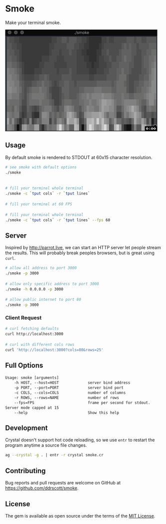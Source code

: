 # Smoke

Make your terminal smoke.

<img src="smoke-demo.gif" alt="terminal demo animated gif"/>

## Usage
By default smoke is rendered to STDOUT at 60x15 character resolution.

```sh
# see smoke with default options
./smoke


# fill your terminal whole terminal
./smoke -c `tput cols` -r `tput lines`

# fill your terminal at 60 FPS

# fill your terminal whole terminal
./smoke -c `tput cols` -r `tput lines` --fps 60
```

## Server

Inspired by http://parrot.live, we can start an HTTP server let people stream the results. This will probably break peoples browsers, but is great using `curl`.

```sh
# allow all address to port 3000
./smoke -p 3000

# allow only specific address to port 3000
./smoke -h 0.0.0.0 -p 3000

# allow public internet to port 80
./smoke -p 3000
```

### Client Request
```sh
# curl fetching defaults
curl http://localhost:3000

# curl with different cols rows
curl 'http://localhost:3000?cols=80&rows=25'
```

## Full Options
```
Usage: smoke [arguments]
    -h HOST, --host=HOST             server bind address
    -p PORT, --port=PORT             server bind port
    -c COLS, --cols=COLS             number of columns
    -r ROWS, --rows=NAME             number of rows
    --fps=FPS                        frame per second for stdout. Server mode capped at 15
    --help                           Show this help
```

## Development

Crystal doesn't support hot code reloading, so we use `entr` to restart the program anytime a source file changes.
```sh
ag --crystal -g . | entr -r crystal smoke.cr
```

## Contributing

Bug reports and pull requests are welcome on GitHub at https://github.com/ddrscott/smoke.

## License

The gem is available as open source under the terms of the [MIT
License](http://opensource.org/licenses/MIT).
